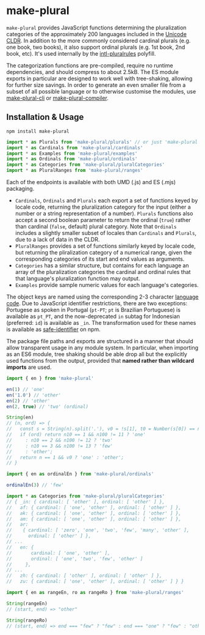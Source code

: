 # make-plural

`make-plural` provides JavaScript functions determining the pluralization categories of the approximately 200 languages included in the [Unicode CLDR].
In addition to the more commonly considered cardinal plurals (e.g. one book, two books), it also support ordinal plurals (e.g. 1st book, 2nd book, etc).
It's used internally by the [intl-pluralrules] polyfill.

The categorization functions are pre-compiled, require no runtime dependencies, and should compress to about 2.5kB.
The ES module exports in particular are designed to work well with tree-shaking, allowing for further size savings.
In order to generate an even smaller file from a subset of all possible language or to otherwise customise the modules, use [make-plural-cli] or [make-plural-compiler].

[intl-pluralrules]: https://www.npmjs.com/package/intl-pluralrules
[unicode cldr]: http://cldr.unicode.org/
[make-plural-cli]: https://www.npmjs.com/package/make-plural-cli
[make-plural-compiler]: https://www.npmjs.com/package/make-plural-compiler

## Installation & Usage

```
npm install make-plural
```

```js
import * as Plurals from 'make-plural/plurals' // or just 'make-plural'
import * as Cardinals from 'make-plural/cardinals'
import * as Examples from 'make-plural/examples'
import * as Ordinals from 'make-plural/ordinals'
import * as Categories from 'make-plural/pluralCategories'
import * as PluralRanges from 'make-plural/ranges'
```

Each of the endpoints is available with both UMD (.js) and ES (.mjs) packaging.
- `Cardinals`, `Ordinals` and `Plurals` each export a set of functions keyed by locale code,
  returning the pluralization category for the input (either a number or a string representation of a number).
  `Plurals` functions also accept a second boolean parameter to return
  the ordinal (`true`) rather than cardinal (`false`, default) plural category.
  Note that `Ordinals` includes a slightly smaller subset of locales than `Cardinals` and `Plurals`,
  due to a lack of data in the CLDR.
- `PluralRanges` provides a set of functions similarly keyed by locale code,
  but returning the pliralization category of a numerical range,
  given the corresponding categories of its start and end values as arguments.
- `Categories` has a similar structure,
  but contains for each language an array of the pluralization categories
  the cardinal and ordinal rules that that language's pluralization function may output.
- `Examples` provide sample numeric values for each language's categories.

The object keys are named using the corresponding 2-3 character [language code].
Due to JavaScript identifier restrictions, there are two exceptions:
Portugese as spoken in Portugal (`pt-PT`; `pt` is Brazilian Portuguese) is available as `pt_PT`, and the now-deprecated `in` subtag for Indonesian (preferred: `id`) is available as `_in`.
The transformation used for these names is available as [safe-identifier] on npm.

[language]: http://www.unicode.org/cldr/charts/latest/supplemental/language_plural_rules.html
[language code]: https://www.unicode.org/cldr/charts/latest/supplemental/languages_and_scripts.html
[safe-identifier]: https://www.npmjs.com/package/safe-identifier

The package file paths and exports are structured in a manner that should allow transparent usage in any module system.
In particular, when importing as an ES6 module, tree shaking should be able drop all but the explicitly used functions from the output, provided that **named rather than wildcard imports** are used.

```js
import { en } from 'make-plural'

en(1) // 'one'
en('1.0') // 'other'
en(2) // 'other'
en(2, true) // 'two' (ordinal)

String(en)
// (n, ord) => {
//   const s = String(n).split('.'), v0 = !s[1], t0 = Number(s[0]) == n, n10 = t0 && s[0].slice(-1), n100 = t0 && s[0].slice(-2);
//   if (ord) return n10 == 1 && n100 != 11 ? 'one'
//     : n10 == 2 && n100 != 12 ? 'two'
//     : n10 == 3 && n100 != 13 ? 'few'
//     : 'other';
//   return n == 1 && v0 ? 'one' : 'other';
// }

import { en as ordinalEn } from 'make-plural/ordinals'

ordinalEn(3) // 'few'

import * as Categories from 'make-plural/pluralCategories'
// { _in: { cardinal: [ 'other' ], ordinal: [ 'other' ] },
//   af: { cardinal: [ 'one', 'other' ], ordinal: [ 'other' ] },
//   ak: { cardinal: [ 'one', 'other' ], ordinal: [ 'other' ] },
//   am: { cardinal: [ 'one', 'other' ], ordinal: [ 'other' ] },
//   ar:
//    { cardinal: [ 'zero', 'one', 'two', 'few', 'many', 'other' ],
//      ordinal: [ 'other' ] },
// ...
//   en: {
//       cardinal: [ 'one', 'other' ],
//       ordinal: [ 'one', 'two', 'few', 'other' ]
//     },
// ...
//   zh: { cardinal: [ 'other' ], ordinal: [ 'other' ] },
//   zu: { cardinal: [ 'one', 'other' ], ordinal: [ 'other' ] } }

import { en as rangeEn, ro as rangeRo } from 'make-plural/ranges'

String(rangeEn)
// (start, end) => "other"

String(rangeRo)
// (start, end) => end === "few" ? "few" : end === "one" ? "few" : "other"
```
